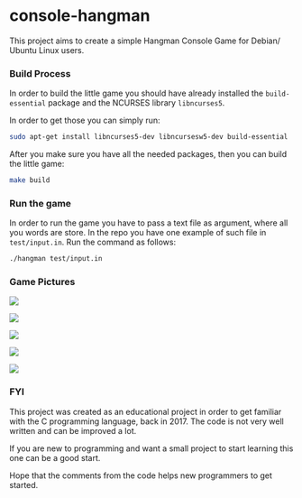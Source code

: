 # console-hangman

This project aims to create a simple Hangman Console Game for Debian/ Ubuntu Linux users.

### Build Process

In order to build the little game you should have already installed the ` build-essential ` package and the NCURSES library ` libncurses5 `.

In order to get those you can simply run:

```bash
sudo apt-get install libncurses5-dev libncursesw5-dev build-essential
```

After you make sure you have all the needed packages, then you can build the little game:

```bash
make build
```

### Run the game

In order to run the game you have to pass a text file as argument, where all you words are store. In the repo you have one example of such file in ` test/input.in `. Run the command as follows:

```bash
./hangman test/input.in
```

### Game Pictures

![](https://drive.google.com/uc?export=view&id=1tOyOCbb_uSsu6cX8jfSurs3MJV8Wgj4A)

![](https://drive.google.com/uc?export=view&id=1PFUShtQYURejYSnEISN2wqdiRAmaBhZB)

![](https://drive.google.com/uc?export=view&id=1gWT8U1gu6TLaeU1KFjcrUSbu5YZQ9qaZ)

![](https://drive.google.com/uc?export=view&id=1nqvWACB93vteAPnRqo-DLAs_fQmrY19z)

![](https://drive.google.com/uc?export=view&id=1tOyOCbb_uSsu6cX8jfSurs3MJV8Wgj4A)


### FYI

This project was created as an educational project in order to get familiar with the C programming language, back in 2017. The code is not very well written and can be improved a lot.

If you are new to programming and want a small project to start learning this one can be a good start.

Hope that the comments from the code helps new programmers to get started.
